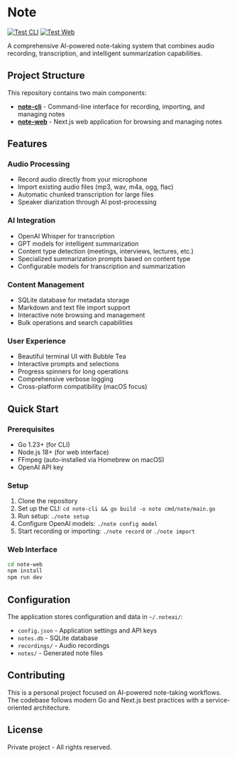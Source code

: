 # Note

[![Test CLI](https://github.com/lukeymclukeface/note/workflows/Test%20CLI/badge.svg)](https://github.com/lukeymclukeface/note/actions/workflows/test-cli.yml)
[![Test Web](https://github.com/lukeymclukeface/note/workflows/Test%20Web/badge.svg)](https://github.com/lukeymclukeface/note/actions/workflows/test-web.yml)

A comprehensive AI-powered note-taking system that combines audio recording, transcription, and intelligent summarization capabilities.

## Project Structure

This repository contains two main components:

- **[note-cli](./note-cli/)** - Command-line interface for recording, importing, and managing notes
- **[note-web](./note-web/)** - Next.js web application for browsing and managing notes

## Features

### Audio Processing
- Record audio directly from your microphone
- Import existing audio files (mp3, wav, m4a, ogg, flac)
- Automatic chunked transcription for large files
- Speaker diarization through AI post-processing

### AI Integration
- OpenAI Whisper for transcription
- GPT models for intelligent summarization
- Content type detection (meetings, interviews, lectures, etc.)
- Specialized summarization prompts based on content type
- Configurable models for transcription and summarization

### Content Management
- SQLite database for metadata storage
- Markdown and text file import support
- Interactive note browsing and management
- Bulk operations and search capabilities

### User Experience
- Beautiful terminal UI with Bubble Tea
- Interactive prompts and selections
- Progress spinners for long operations
- Comprehensive verbose logging
- Cross-platform compatibility (macOS focus)

## Quick Start

### Prerequisites
- Go 1.23+ (for CLI)
- Node.js 18+ (for web interface)
- FFmpeg (auto-installed via Homebrew on macOS)
- OpenAI API key

### Setup
1. Clone the repository
2. Set up the CLI: `cd note-cli && go build -o note cmd/note/main.go`
3. Run setup: `./note setup`
4. Configure OpenAI models: `./note config model`
5. Start recording or importing: `./note record` or `./note import`

### Web Interface
```bash
cd note-web
npm install
npm run dev
```

## Configuration

The application stores configuration and data in `~/.noteai/`:
- `config.json` - Application settings and API keys
- `notes.db` - SQLite database
- `recordings/` - Audio recordings
- `notes/` - Generated note files

## Contributing

This is a personal project focused on AI-powered note-taking workflows. The codebase follows modern Go and Next.js best practices with a service-oriented architecture.

## License

Private project - All rights reserved.
